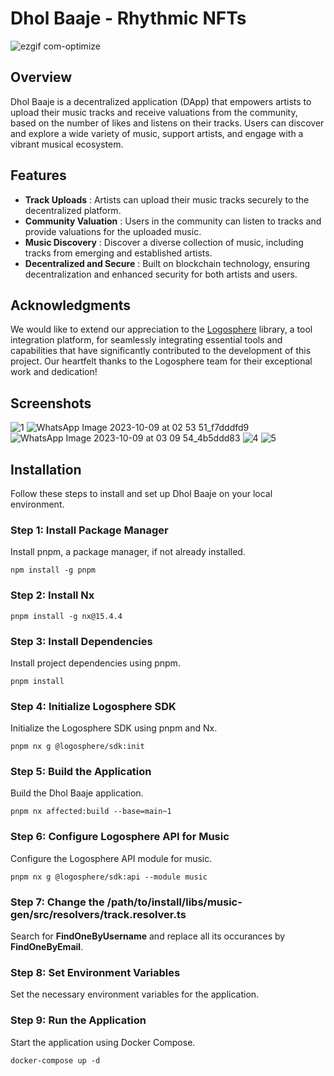 # Dhol Baaje - Rhythmic NFTs
![ezgif com-optimize](https://github.com/divc13/Dhol-Baaje/assets/110289042/328116bf-bad4-4e8a-9ab9-7a1bef90d1b6)

## Overview

Dhol Baaje is a decentralized application (DApp) that empowers artists to upload their music tracks and receive valuations from the community, based on the number of likes and listens on their tracks. Users can discover and explore a wide variety of music, support artists, and engage with a vibrant musical ecosystem.

## Features

* **Track Uploads** : Artists can upload their music tracks securely to the decentralized platform.
* **Community Valuation** : Users in the community can listen to tracks and provide valuations for the uploaded music.
* **Music Discovery** : Discover a diverse collection of music, including tracks from emerging and established artists.
* **Decentralized and Secure** : Built on blockchain technology, ensuring decentralization and enhanced security for both artists and users.

## Acknowledgments

We would like to extend our appreciation to the [Logosphere](https://github.com/ikigai-github/logosphere) library, a tool integration platform, for seamlessly integrating essential tools and capabilities that have significantly contributed to the development of this project. Our heartfelt thanks to the Logosphere team for their exceptional work and dedication!

## Screenshots
![1](https://github.com/divc13/Dhol-Baaje/assets/110289042/3adc34c5-2082-49c9-a05d-82493c896ac3)
![WhatsApp Image 2023-10-09 at 02 53 51_f7dddfd9](https://github.com/divc13/Dhol-Baaje/assets/110289042/9142e33a-b9f6-49d2-97c1-271d568b30a3)
![WhatsApp Image 2023-10-09 at 03 09 54_4b5ddd83](https://github.com/divc13/Dhol-Baaje/assets/110289042/b2b4cab5-8f73-4fc3-8a87-244a45ea40c7)
![4](https://github.com/divc13/Dhol-Baaje/assets/110289042/bc721686-a933-4f24-824c-3150232e84dd)
![5](https://github.com/divc13/Dhol-Baaje/assets/110289042/a803860c-f260-4b60-b0cf-39a1e6595163)

## Installation

Follow these steps to install and set up Dhol Baaje on your local environment.

### Step 1: Install Package Manager

Install pnpm, a package manager, if not already installed.

```
npm install -g pnpm
```

### Step 2: Install Nx

```
pnpm install -g nx@15.4.4
```

### Step 3: Install Dependencies

Install project dependencies using pnpm.

```
pnpm install
```

### Step 4: Initialize Logosphere SDK

Initialize the Logosphere SDK using pnpm and Nx.

```
pnpm nx g @logosphere/sdk:init
```

### Step 5: Build the Application

Build the Dhol Baaje application.

```
pnpm nx affected:build --base=main~1
```

### Step 6: Configure Logosphere API for Music

Configure the Logosphere API module for music.

```
pnpm nx g @logosphere/sdk:api --module music
```

### Step 7: Change the /path/to/install/libs/music-gen/src/resolvers/track.resolver.ts

Search for **FindOneByUsername** and replace all its occurances by **FindOneByEmail**.

### Step 8: Set Environment Variables

Set the necessary environment variables for the application.

### Step 9: Run the Application

Start the application using Docker Compose.

```
docker-compose up -d
```
